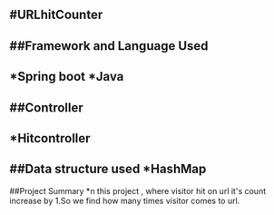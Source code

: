 #URLhitCounter
---
##Framework and Language Used
---
*Spring boot
*Java
---
##Controller
---
*Hitcontroller
---
##Data structure used
*HashMap
---
##Project Summary
*n this project , where visitor hit on url it's count increase by 1.So we find how many times visitor comes to url.
